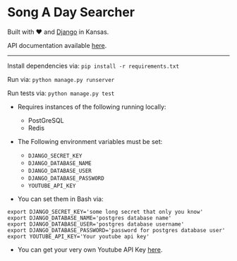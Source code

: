 Song A Day Searcher
===================

Built with ❤️ and [Django](https://www.djangoproject.com) in Kansas.

API documentation available  [here](https://github.com/zaneswafford/songaday_searcher/blob/master/API.md).

* * *

Install dependencies via:
`pip install -r requirements.txt`

Run via:
`python manage.py runserver`

Run tests via:
`python manage.py test`

- Requires instances of the following running locally:
    - PostGreSQL
    - Redis

- The Following environment variables must be set:
    - `DJANGO_SECRET_KEY`
    - `DJANGO_DATABASE_NAME`
    - `DJANGO_DATABASE_USER`
    - `DJANGO_DATABASE_PASSWORD`
    - `YOUTUBE_API_KEY`

- You can set them in Bash via:
```
export DJANGO_SECRET_KEY='some long secret that only you know'
export DJANGO_DATABASE_NAME='postgres database name'
export DJANGO_DATABASE_USER='postgres database username'
export DJANGO_DATABASE_PASSWORD='password for postgres database user'
export YOUTUBE_API_KEY='Your youtube api key'
```

- You can get your very own Youtube API Key [here](https://console.developers.google.com/).
